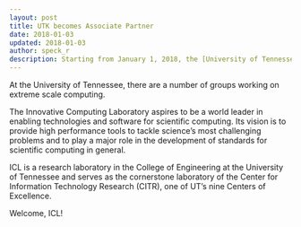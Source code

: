 ```yaml
---
layout: post
title: UTK becomes Associate Partner
date: 2018-01-03
updated: 2018-01-03
author: speck_r
description: Starting from January 1, 2018, the [University of Tennessee](https://www.utk.edu), represented by the  [Innovative Computing Laboratory](http://www.icl.utk.edu/) (ICL) at the University of Tennessee (UTK), becomes new Associate Partner of the JLESC.
---
```


<!--more-->

At the University of Tennessee, there are a number of groups working on extreme scale computing.

The Innovative Computing Laboratory aspires to be a world leader in enabling technologies and software for scientific computing. Its vision is to provide high performance tools to tackle science’s most challenging problems and to play a major role in the development of standards for scientific computing in general.

ICL is a research laboratory in the College of Engineering at the University of Tennessee and serves as the cornerstone laboratory of the Center for Information Technology Research (CITR), one of UT’s nine Centers of Excellence.

Welcome, ICL!
